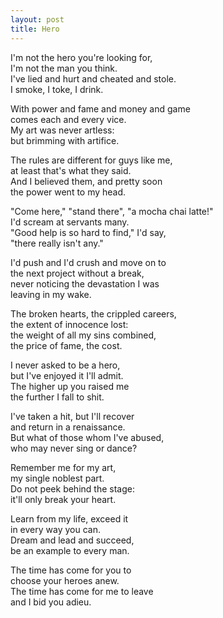```yaml
---
layout: post
title: Hero
---
```


I'm not the hero you're looking for,  
I'm not the man you think.  
I've lied and hurt and cheated and stole.  
I smoke, I toke, I drink.

With power and fame and money and game  
comes each and every vice.  
My art was never artless:  
but brimming with artifice.

The rules are different for guys like me,  
at least that's what they said.  
And I believed them, and pretty soon  
the power went to my head.

"Come here," "stand there", "a mocha chai latte!"  
I'd scream at servants many.  
"Good help is so hard to find," I'd say,  
"there really isn't any."

I'd push and I'd crush and move on to  
the next project without a break,  
never noticing the devastation I was  
leaving in my wake.

The broken hearts, the crippled careers,  
the extent of innocence lost:  
the weight of all my sins combined,  
the price of fame, the cost.

I never asked to be a hero,  
but I've enjoyed it I'll admit.  
The higher up you raised me  
the further I fall to shit.

I've taken a hit, but I'll recover  
and return in a renaissance.  
But what of those whom I've abused,  
who may never sing or dance?

Remember me for my art,  
my single noblest part.  
Do not peek behind the stage:  
it'll only break your heart.

Learn from my life, exceed it  
in every way you can.  
Dream and lead and succeed,  
be an example to every man.

The time has come for you to  
choose your heroes anew.  
The time has come for me to leave  
and I bid you adieu.